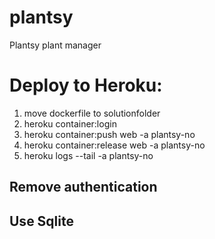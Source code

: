 # plantsy
Plantsy plant manager

# Deploy to Heroku: 
1. move dockerfile to solutionfolder
2. heroku container:login
3. heroku container:push web -a plantsy-no
4. heroku container:release web -a plantsy-no
5. heroku logs --tail -a plantsy-no

## Remove authentication
## Use Sqlite
